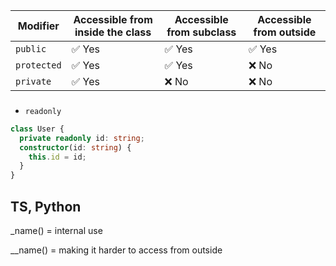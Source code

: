 
| Modifier    | Accessible from inside the class | Accessible from subclass | Accessible from outside |
| ----------- | -------------------------------- | ------------------------ | ----------------------- |
| `public`    | ✅ Yes                            | ✅ Yes                    | ✅ Yes                   |
| `protected` | ✅ Yes                            | ✅ Yes                    | ❌ No                    |
| `private`   | ✅ Yes                            | ❌ No                     | ❌ No                    |

### 
* `readonly`
```ts
class User {
  private readonly id: string;
  constructor(id: string) {
    this.id = id;
  }
}
```



## TS, Python

_name() = internal use

__name() = making it harder to access from outside
